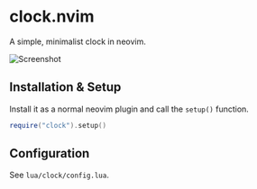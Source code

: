 # clock.nvim

A simple, minimalist clock in neovim.

![Screenshot](https://github.com/registerGen/dotfiles/assets/62944333/cc2a10bf-8100-4f13-a557-d5f8003c8c04)

## Installation & Setup

Install it as a normal neovim plugin and call the `setup()` function.

```lua
require("clock").setup()
```

## Configuration

See `lua/clock/config.lua`.
